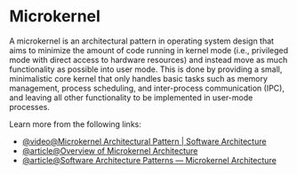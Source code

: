 # Microkernel

A microkernel is an architectural pattern in operating system design that aims to minimize the amount of code running in kernel mode (i.e., privileged mode with direct access to hardware resources) and instead move as much functionality as possible into user mode. This is done by providing a small, minimalistic core kernel that only handles basic tasks such as memory management, process scheduling, and inter-process communication (IPC), and leaving all other functionality to be implemented in user-mode processes.

Learn more from the following links:

- [@video@Microkernel Architectural Pattern | Software Architecture](https://www.youtube.com/watch?v=h3icQDMRLd8)
- [@article@Overview of Microkernel Architecture](https://www.oreilly.com/library/view/software-architecture-patterns/9781491971437/ch03.html)
- [@article@Software Architecture Patterns — Microkernel Architecture](https://priyalwalpita.medium.com/software-architecture-patterns-microkernel-architecture-97cee200264e)
